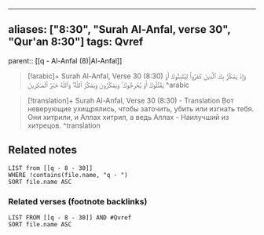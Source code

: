 
---
aliases: ["8:30", "Surah Al-Anfal, verse 30", "Qur'an 8:30"]
tags: Qvref
---

parent:: [[q - Al-Anfal (8)|Al-Anfal]]

> [!arabic]+ Surah Al-Anfal, Verse 30 (8:30)
> <span class="quran-arabic">وَإِذْ يَمْكُرُ بِكَ ٱلَّذِينَ كَفَرُوا۟ لِيُثْبِتُوكَ أَوْ يَقْتُلُوكَ أَوْ يُخْرِجُوكَ ۚ وَيَمْكُرُونَ وَيَمْكُرُ ٱللَّهُ ۖ وَٱللَّهُ خَيْرُ ٱلْمَـٰكِرِينَ</span>
^arabic

> [!translation]+ Surah Al-Anfal, Verse 30 (8:30) - Translation
> Вот неверующие ухищрялись, чтобы заточить, убить или изгнать тебя. Они хитрили, и Аллах хитрил, а ведь Аллах - Наилучший из хитрецов.
^translation



## Related notes
```dataview
LIST from [[q - 8 - 30]]
WHERE !contains(file.name, "q - ")
SORT file.name ASC
```

### Related verses (footnote backlinks)
```dataview
LIST FROM [[q - 8 - 30]] AND #Qvref
SORT file.name ASC
```

